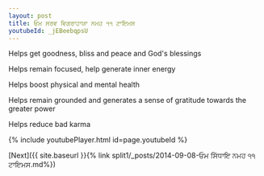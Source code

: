 ```yaml
---
layout: post
title: ਓਮ ਸਰਵ ਵਿਗਰਾਹਾਯਾ ਨਮਹ ੧੧ ਟਾਇਮਸ
youtubeId: _jEBeebqpsU
---
```

 
 
Helps get goodness, bliss and peace and God's blessings
 
Helps remain focused, help generate inner energy 
 
Helps boost physical and mental health 
 
Helps remain grounded and generates a sense of gratitude towards the greater power 
 
Helps reduce bad karma
 
 
 
 


{% include youtubePlayer.html id=page.youtubeId %}
 
[Next]({{ site.baseurl }}{% link  split1/_posts/2014-09-08-ਓਮ ਸਿੱਧਾਇ ਨਮਹ ੧੧ ਟਾਇਮਸ.md%})
 
